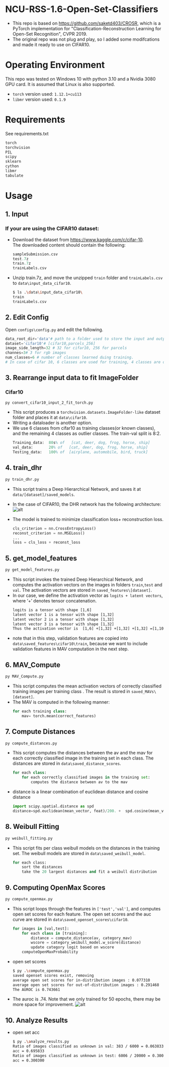 # NCU-RSS-1.6-Open-Set-Classifiers
- This repo is based on https://github.com/saketd403/CROSR, which is a PyTorch implementation for "Classification-Reconstruction Learning for Open-Set Recognition", CVPR 2019. 
- The original repo was not plug and play, so I added some modifcations and made it ready to use on CIFAR10.

# Operating Environment
This repo was tested on Windows 10 with python 3.10 and a Nvidia 3080 GPU card. It is assumed that Linux is also supported.
- `torch` version used: `1.12.1+cu113`
- `libmr` version used: `0.1.9`

# Requirements
See requirements.txt
```py
torch
torchvision
PIL
scipy
sklearn
cython
libmr
tabulate
```
# Usage
## 1. Input

### If your are using the CIFAR10 dataset:  
- Download the dataset from https://www.kaggle.com/c/cifar-10.   
The downloaded content should contain the following:   
    ```ps
    sampleSubmission.csv
    test.7z
    train.7z
    trainLabels.csv
    ```
- Unzip train.7z, and move the unzipped `train` folder and `trainLabels.csv` to `data\input_data_cifar10`.
    ```bash
    $ ls .\data\input_data_cifar10\
    train
    trainLabels.csv
    ```
## 2. Edit Config
Open `configs\config.py` and edit the following.
```py
data_root_dir='data'# path to a folder used to store the input and output of this repo
dataset='cifar10'# [cifar10,parcels_256]
image_side_length=32 # 32 for cifar10, 256 for parcels
channes=3# 3 for rgb images
num_classes=6 # number of classes learned duing training. 
# In case of cifar 10, 6 classes are used for training, 4 classes are outliers

```

## 3. Rearrange input data to fit ImageFolder 
### Cifar10 
```ps
py convert_cifar10_input_2_fit_torch.py
```
- This script produces a `torchvision.datasets.ImageFolder-like` dataset folder and places it at `data\cifar10`.
- Writing a dataloader is another option.
- We use 6 classes from cifar10 as training classes(or known classes), and the remaining 4 classes as outlier classes. The train-val split is 8:2.
    ```ps
    Training_data: 	80s% of   [cat, deer, dog, frog, horse, ship]
    val_data: 		20% of   [cat, deer, dog, frog, horse, ship]
    Testing_data:	100% of  [airplane, automobile, bird, truck]
    ```
## 4. train_dhr
```ps
py train_dhr.py
```
- This script trains a Deep Hierarchical Network, and saves it at `data/[dataset]/saved_models`.
- In the case of CIFAR10, the DHR network has the following architecture:  
![alt](assets/dhr_cifar32.png)

- The model is trained to minimize classification loss+ reconstruction loss.

    ```py
    cls_criterion = nn.CrossEntropyLoss()
    reconst_criterion = nn.MSELoss()
    ...
    loss = cls_loss + reconst_loss
    ```

## 5. get_model_features
```ps
py get_model_features.py
```
- This script invokes the trained Deep Hierarchical Network, and computes the activation vectors on the images in folders `train`,`test` and `val`. The activation vectors are stored in `saved_features\[dataset]`.
- In our case, we define the activation vector as `logits + latent vectors`, where ‘+’ denotes tensor concatenation. 
    ```txt
    logits is a tensor with shape [1,6] 
    latent vector 1 is a tensor with shape [1,32] 
    latent vector 2 is a tensor with shape [1,32] 
    latent vector 3 is a tensor with shape [1,32] 
    Thus the activation vector is  [1,6] +[1,32] +[1,32] +[1,32] =[1,102]
    ```
- note that in this step, validation features are copied into `data\saved_features\cifar10\train`, because we want to include validation features in MAV computation in the next step.
## 6. MAV_Compute
```ps
py MAV_Compute.py
```
- This script computes the mean activation vectors of correctly classified training images per training class . The result is stored in `saved_MAVs\[dataset]`.
- The MAV is computed in the following manner:
    ```py
    for each training class:
        mav= torch.mean(correct_features)
    ```
## 7. Compute Distances
```ps
py compute_distances.py
```
- This script computes the distances between the av and the mav for each correctly classified image in the training set in each class. The distances are stored in `data\saved_distance_scores`.
    ```py
    for each class:
        for each correctly classified images in the training set:
            computes the distance between av to the mav
    ```
- distance is a linear combination of euclidean distance and cosine distance
    ```py
    import scipy.spatial.distance as spd
    distance=spd.euclidean(mean_vector, feat)/200. +  spd.cosine(mean_vector, feat)
    ```
## 8. Weibull Fitting
```ps
py weibull_fitting.py
```
- This script fits per class weibull models on the distances in the training set. The weibull models are stored in `data\saved_weibull_model`.
    ```ps
    for each class:
        sort the distances 
        take the 20 largest distances and fit a weibull distribution
    ``` 

## 9. Computing OpenMax Scores
```py
py compute_openmax.py
```
- This script loops through the features in `['test','val']`, and computes open set scores for each feature. The open set scores and the auc curve are stored in `data\saved_openset_scores\cifar10`.
    ```py
    for images in [val,test]:
        for each class in [training]:
            distance = compute_distance(av, category_mav)
            wscore = category_weibull_model.w_score(distance)
            update category logit based on wscore
        computeOpenMaxProbability
    ```
- open set scores
    ```bash
    $ py .\compute_openmax.py  
    saved openset scores exist, removing
    average open set scores for in-distribution images : 0.077310
    average open set scores for out-of-distribution images : 0.291468
    The AUROC is 0.743661
    ```
- The auroc is .74.  Note that we only trained for 50 epochs, there may be more space for improvement.
![alt](./assets/auroc.png)
   

## 10. Analyze Results
- open set acc
    ```bash
    $ py .\analyze_results.py
    Ratio of images classified as unknown in val: 383 / 6000 = 0.063833
    acc = 0.695833
    Ratio of images classified as unknown in test: 6006 / 20000 = 0.300300
    acc = 0.300300
    ```
